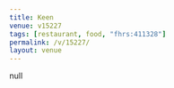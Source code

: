 ```yaml
---
title: Keen
venue: v15227
tags: [restaurant, food, "fhrs:411328"]
permalink: /v/15227/
layout: venue
---
```

null